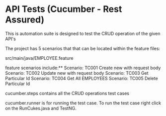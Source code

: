 API Tests (Cucumber - Rest Assured) 
======================================
This is automation suite is designed to test the CRUD operation of the given API's

The project has 5 scenarios that that can be located within the feature files:

src/main/java/EMPLOYEE.feature
 
feature scenarios include:**
Scenario: TC001 Create new with request body
Scenario: TC002 Update new with request body
Scenario: TC003 Get Particular Id
Scenario: TC004 Get All EMPLOYEES
Scenario: TC005 Delete Particular Id

cucumber.steps contains all the CRUD operations test cases

cucumber.runner is for running the test case. To run the test case right click on the RunCukes.java and TestNG.
```
